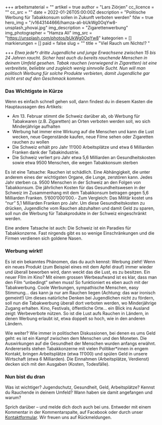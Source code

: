 +++
arbeitsmaterial = ""
artikel = true
author = "Lars Ziörjen"
cc_licence = ""
cc_src = ""
date = 2022-01-26T05:00:00Z
description = "Politische Werbung für Tabakkonsum sollen in Zukunft verboten werden"
fdw = true
hero_img = "/v1643144666/hamza-ali-bUkWg0OqYw8-unsplash_yhovai.jpg"
img_description = "Zigarettenwerbung"
img_photographer = "Hamza Ali"
img_src = "https://unsplash.com/photos/bUkWg0OqYw8"
kategorien = []
markierungen = []
paid = false
slug = ""
title = "Viel Rauch um Nichts!? "

+++
_Etwa jede*r dritte Jugendliche und junge Erwachsene zwischen 15 bis 24 Jahren raucht. Sicher hast auch du bereits rauchende Menschen in deinem Umfeld gesehen. Tabak rauchen (vorwiegend in Zigaretten) ist eine verbreitete, beliebte und zugleich wenig sinnvolle Sucht. Nun will man politisch Werbung für solche Produkte verbieten, damit Jugendliche gar nicht erst auf den Geschmack kommen._

### Das Wichtigste in Kürze

Wenn es einfach schnell gehen soll, dann findest du in diesem Kasten die Hauptaussagen des Artikels:

* Am 13. Februar stimmt die Schweiz darüber ab, ob Werbung für Tabakwaren (z.B. Zigaretten) an Orten verboten werden soll, wo sich Minderjährige aufhalten
* Werbung hat immer eine Wirkung auf die Menschen und kann die Lust wecken, neue Gegenstände kaufen, neue Filme sehen oder Zigaretten rauchen zu wollen
* Die Schweiz erhält pro Jahr 11’000 Arbeitsplätze und etwa 6 Milliarden Franken dank der Tabakindustrie.
* Die Schweiz verliert pro Jahr etwa 5,6 Milliarden an Gesundheitskosten sowie etwa 9500 Menschen, die wegen Tabakkonsum sterben

Es ist eine Tatsache: Rauchen ist schädlich. Eine Abhängigkeit, die unter anderem eines der wichtigsten Organe, die Lunge, zerstören kann. Jedes Jahr sterben ca. 9500 Menschen in der Schweiz an den Folgen von Tabakkonsum. Die jährlichen Kosten für das Gesundheitswesen in der Schweiz im Zusammenhang mit dem Tabakkonsum betragen gegen 5,6 Milliarden Franken. 5’600’000’000.- Zum Vergleich: Das Militär kostet uns “nur” 5,1 Milliarden Franken pro Jahr. Um diese Gesundheitskosten zu drücken, Jugendliche vom Rauchen abzuhalten und damit Geld zu sparen, soll nun die Werbung für Tabakprodukte in der Schweiz eingeschränkt werden.

Eine andere Tatsache ist auch: Die Schweiz ist ein Paradies für Tabakkonzerne. Fast nirgends gibt es so wenige Einschränkungen und die Firmen verdienen sich goldene Nasen.

### Werbung wirkt!

Es ist ein bekanntes Phänomen, das du auch kennst: Werbung zieht! Wenn ein neues Produkt (zum Beispiel eines mit dem Apfel drauf) immer wieder und überall beworben wird, dann weckt das die Lust, es zu besitzen. Ein neuer FIlm im Kino? Mit einem grossen Werbeaufwand ist es klar, dass man den Film “unbedingt” sehen muss! So funktioniert es eben auch mit der Tabakwerbung. Coole Werbungen, sympathische Menschen, easy Stimmung… das kann ja nur am Rauchen liegen (Achtung: das war ironisch gemeint!) Um dieses natürliche Denken bei Jugendlichen nicht zu fördern, soll nun die Tabakwerbung überall dort verboten werden, wo Minderjährige Zugang erhalten. Kino, Festivals, öffentliche Orte… ein Blick ins Ausland zeigt: Werbeverbote nützen. So ist die Lust aufs Rauchen in Ländern, in denen Werbung erlaubt ist, etwa doppelt so hoch, wie in den anderen Ländern.

Wie weiter? Wie immer in politischen Diskussionen, bei denen es ums Geld geht: es ist ein Kampf zwischen dem Menschen und den Moneten. Die Auswirkungen auf die Gesundheit der Menschen wurden anfangs erwähnt. Andererseits stehen Tabakkonzerne mit vielen Politiker*innen in engem Kontakt, bringen Arbeitsplätze (etwa 11’000) und spülen Geld in unsere Wirtschaft (etwa 6 Milliarden). Die Einnahmen (Arbeitsplätze, Verdienst) decken sich mit den Ausgaben (Kosten, Todesfälle).

### Nun bist du dran

Was ist wichtiger? Jugendschutz, Gesundheit, Geld, Arbeitsplätze? Kennst du Rauchende in deinem Umfeld? Wann haben sie damit angefangen und warum?

Sprich darüber – und melde dich doch auch bei uns. Entweder mit einem Kommentar in der Kommentarspalte, auf Facebook oder durch unser [Kontaktformular](https://www.chinderzytig.ch/kontakt/). Wir freuen uns auf Rückmeldungen.